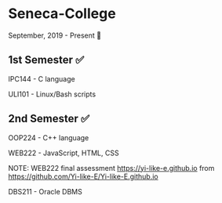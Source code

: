 # Seneca-College
September, 2019 - Present :school:

1st Semester :white_check_mark:
-------------------------------------
IPC144 - C language 

ULI101 - Linux/Bash scripts


2nd Semester :white_check_mark:
-------------------------------------
OOP224 - C++ language

WEB222 - JavaScript, HTML, CSS

NOTE: WEB222 final assessment https://yi-like-e.github.io from https://github.com/Yi-like-E/Yi-like-E.github.io

DBS211 - Oracle DBMS
